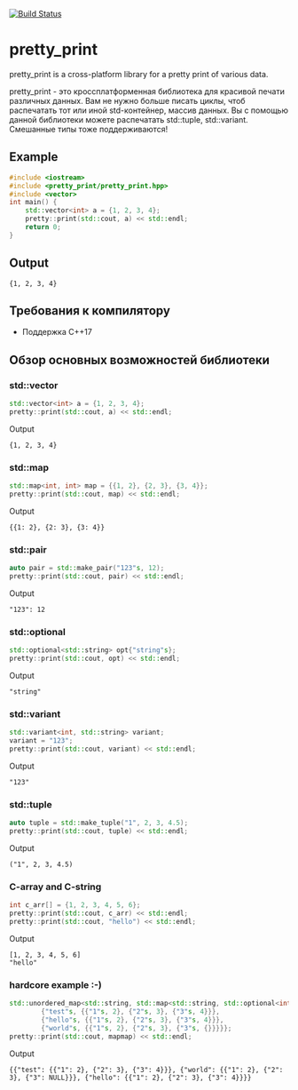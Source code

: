 [![Build Status](https://travis-ci.org/ciberst/pretty_print.svg?branch=master)](https://travis-ci.org/ciberst/pretty_print)

# pretty_print
pretty_print is a cross-platform library for a pretty print of various data.

pretty_print - это кроссплатформенная библиотека для красивой печати различных данных.
Вам не нужно больше писать циклы, чтоб распечатать тот или иной std-контейнер, массив данных.  Вы с помощью данной библиотеки можете распечатать std::tuple, std::variant. Смешанные типы тоже поддерживаются!

## Example

```cpp
#include <iostream>
#include <pretty_print/pretty_print.hpp>
#include <vector>
int main() {
    std::vector<int> a = {1, 2, 3, 4};
    pretty::print(std::cout, a) << std::endl;
    return 0;
}
```

## Output

```
{1, 2, 3, 4}
```

## Требования к компилятору
* Поддержка C++17


## Обзор основных возможностей библиотеки

### std::vector
```cpp
std::vector<int> a = {1, 2, 3, 4};
pretty::print(std::cout, a) << std::endl;
```
Output
```
{1, 2, 3, 4}
```
### std::map

```cpp
std::map<int, int> map = {{1, 2}, {2, 3}, {3, 4}};
pretty::print(std::cout, map) << std::endl;
```
Output
```
{{1: 2}, {2: 3}, {3: 4}}
```
### std::pair

```cpp
auto pair = std::make_pair("123"s, 12);
pretty::print(std::cout, pair) << std::endl;
```
Output
```
"123": 12
```

### std::optional
```cpp
std::optional<std::string> opt{"string"s};
pretty::print(std::cout, opt) << std::endl;
```
Output
```
"string"
```

### std::variant
```cpp
std::variant<int, std::string> variant;
variant = "123";
pretty::print(std::cout, variant) << std::endl;
```
Output
```
"123"
```

### std::tuple
```cpp
auto tuple = std::make_tuple("1", 2, 3, 4.5);
pretty::print(std::cout, tuple) << std::endl;
```
Output
```
("1", 2, 3, 4.5)
```
### C-array and C-string
```cpp
int c_arr[] = {1, 2, 3, 4, 5, 6};
pretty::print(std::cout, c_arr) << std::endl;
pretty::print(std::cout, "hello") << std::endl;
```
Output
```
[1, 2, 3, 4, 5, 6]
"hello"
```

### hardcore example :-)
```cpp
std::unordered_map<std::string, std::map<std::string, std::optional<int>>> mapmap = {
        {"test"s, {{"1"s, 2}, {"2"s, 3}, {"3"s, 4}}},
        {"hello"s, {{"1"s, 2}, {"2"s, 3}, {"3"s, 4}}},
        {"world"s, {{"1"s, 2}, {"2"s, 3}, {"3"s, {}}}}};
pretty::print(std::cout, mapmap) << std::endl;
```
Output
```
{{"test": {{"1": 2}, {"2": 3}, {"3": 4}}}, {"world": {{"1": 2}, {"2": 3}, {"3": NULL}}}, {"hello": {{"1": 2}, {"2": 3}, {"3": 4}}}}
```
